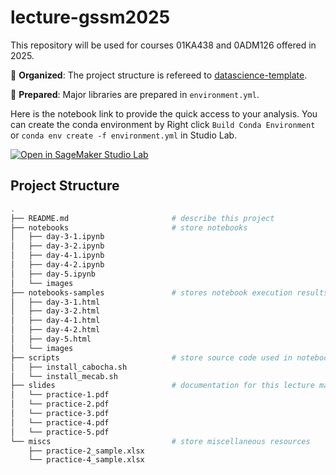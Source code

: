 # lecture-gssm2025

This repository will be used for courses 01KA438 and 0ADM126 offered in 2025.

📁 **Organized**: The project structure is refereed to [datascience-template](https://github.com/icoxfog417/datascience-template).

🚀 **Prepared**: Major libraries are prepared in `environment.yml`.

Here is the notebook link to provide the quick access to your analysis. You can create the conda environment by Right click `Build Conda Environment` or `conda env create -f environment.yml` in Studio Lab.

[![Open in SageMaker Studio Lab](https://studiolab.sagemaker.aws/studiolab.svg)](https://studiolab.sagemaker.aws/import/github/haradatm/lecture-gssm2025/blob/main/README.md)

## Project Structure

```bash
.
├── README.md                       # describe this project
├── notebooks                       # store notebooks
│   ├── day-3-1.ipynb
│   ├── day-3-2.ipynb
│   ├── day-4-1.ipynb
│   ├── day-4-2.ipynb
│   ├── day-5.ipynb
│   └── images
├── notebooks-samples               # stores notebook execution results in HTML
│   ├── day-3-1.html
│   ├── day-3-2.html
│   ├── day-4-1.html
│   ├── day-4-2.html
│   ├── day-5.html
│   └── images
├── scripts                         # store source code used in notebook
│   ├── install_cabocha.sh
│   └── install_mecab.sh
├── slides                          # documentation for this lecture materials (To be uploaded after the lecture.)
│   └── practice-1.pdf
│   └── practice-2.pdf
│   └── practice-3.pdf
│   └── practice-4.pdf
│   └── practice-5.pdf
└── miscs                           # store miscellaneous resources
    ├── practice-2_sample.xlsx
    └── practice-4_sample.xlsx
```
